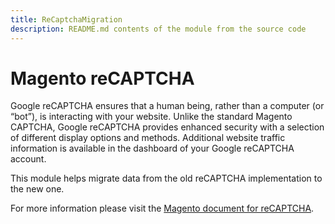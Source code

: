 ```yaml
---
title: ReCaptchaMigration
description: README.md contents of the module from the source code
---
```


# Magento reCAPTCHA

Google reCAPTCHA ensures that a human being, rather than a computer (or “bot”), is interacting with your website. Unlike the standard Magento CAPTCHA, Google reCAPTCHA provides enhanced security with a selection of different display options and methods. Additional website traffic information is available in the dashboard of your Google reCAPTCHA account.

This module helps migrate data from the old reCAPTCHA implementation to the new one.

For more information please visit the [Magento document for reCAPTCHA](https://docs.magento.com/user-guide/stores/security-google-recaptcha.html).

